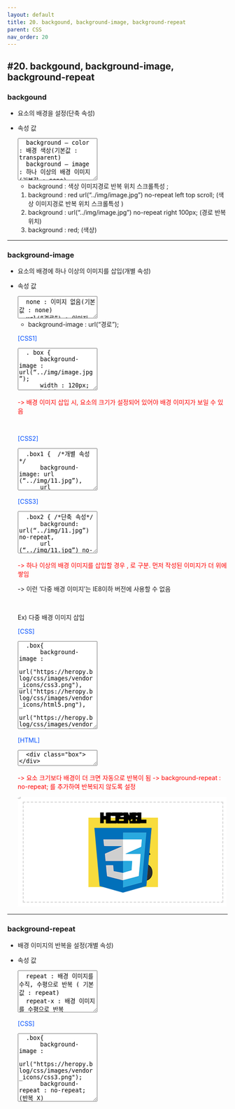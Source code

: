 ```yaml
---
layout: default
title: 20. backgound, background-image, background-repeat
parent: CSS
nav_order: 20
---
```


## #20. backgound, background-image, background-repeat
###	backgound
- 요소의 배경을 설정(단축 속성)
- 속성 값

    <textarea class="codetext" rows="6" readonly>
    background – color : 배경 색상(기본값 : transparent)
    background – image : 하나 이상의 배경 이미지(기본값 : none)
    background – repeat : 배경 이미지의 반복(기본값 : repeat)
    background – position : 배경이미지의 위치(기본값 : 0 0)
    background – attachment : 배경 이미지의 스크롤 여부(특성) (기본값 : scroll)
    </textarea>
    - background : 색상 이미지경로 반복 위치 스크롤특성 ; 
    1. background : red url(“../img/image.jpg”) no-repeat left top scroll; (색상 이미지경로 반복 위치 스크롤특성 )
    2. background : url(“../img/image.jpg”) no-repeat right 100px; (경로 반복 위치)
    3. background : red; (색상)

<hr>

###	background-image
- 요소의 배경에 하나 이상의 이미지를 삽입(개별 속성)
- 속성 값

    <textarea class="codetext" rows="3" readonly>
    none : 이미지 없음(기본값 : none)
    url(“경로”) : 이미지 경로(URL)
    </textarea>
    - background-image : url(“경로”);
    <p style="color: #004eff;">[CSS1]</p>
    <textarea class="codetext" rows="6" readonly>
    . box {
        background-image : url(“../img/image.jpg”);
        width : 120px;
        height : 80px;
    }
    </textarea>
    <p style="color:red;">-> 배경 이미지 삽입 시, 요소의 크기가 설정되어 있어야 배경 이미지가 보일 수 있음</p>
    <br>
    <p style="color: #004eff;">[CSS2]</p>
    <textarea class="codetext" rows="6" readonly>
    .box1 {  /*개별 속성*/
        background-image: url (“../img/11.jpg”),
        url (“../img/12.jpg”),
        url (“../img/13.jpg”);
    }
    </textarea>
    <br>
    <p style="color: #004eff;">[CSS3]</p>
    <textarea class="codetext" rows="6" readonly>
    .box2 { /*단축 속성*/
        background: url(“../img/11.jpg”) no-repeat,
        url (“../img/11.jpg”) no-repeat 100px 50px,
        url(“../img/11.jpg”) repeat-x;
    }
    </textarea>
    <p style="color:red;">-> 하나 이상의 배경 이미지를 삽입할 경우 , 로 구분. 먼저 작성된 이미지가 더 위에 쌓임</p>
    <p>-> 이런 ‘다중 배경 이미지’는 IE8이하 버전에 사용할 수 없음</p>
    <br>
    <p>Ex) 다중 배경 이미지 삽입</p>
    <p style="color: #004eff;">[CSS]</p>
    <textarea class="codetext" rows="13" readonly>
    .box{
        background-image : 
        url("https://heropy.blog/css/images/vendor_icons/css3.png"), url("https://heropy.blog/css/images/vendor_icons/html5.png"),
        url("https://heropy.blog/css/images/vendor_icons/javascript.png");
        width : 500px;
        height : 250px;
        border : 2px dashed lightgray;
    }
    </textarea>
    <p style="color: #004eff;">[HTML]</p>
    <textarea class="codetext" rows="2" readonly>
    <div class="box"></div>
    </textarea>
    <p style="color:red;">-> 요소 크기보다 배경이 더 크면 자동으로 반복이 됨 -> background-repeat : no-repeat; 를 추가하여 반복되지 않도록 설정</p>
    <img src="/assets/images/css/background_image.png">
    

<hr>

###	background-repeat
- 배경 이미지의 반복을 설정(개별 속성)
- 속성 값

    <textarea class="codetext" rows="6" readonly>
    repeat : 배경 이미지를 수직, 수평으로 반복 ( 기본값 : repeat)
    repeat-x : 배경 이미지를 수평으로 반복
    repeat-y : 배경 이미지를 수직으로 반복
    no-repeat : 반복 X
    </textarea>
    <p style="color: #004eff;">[CSS]</p>
    <textarea class="codetext" rows="10" readonly>
    .box{
        background-image : 
        url("https://heropy.blog/css/images/vendor_icons/css3.png");
        background-repeat : no-repeat; (반복 X)
        width : 750px;
        height : 250px;
        border : 2px dashed lightgray;
    }
    </textarea>
    
